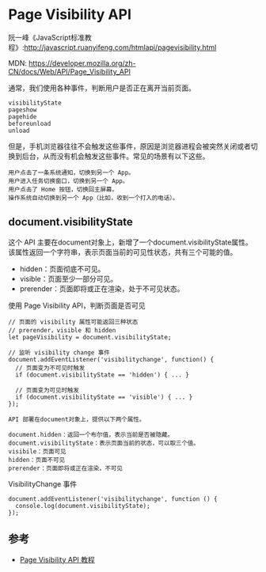 # Page Visibility API

阮一峰《JavaScript标准教程》:http://javascript.ruanyifeng.com/htmlapi/pagevisibility.html

MDN: https://developer.mozilla.org/zh-CN/docs/Web/API/Page_Visibility_API

通常，我们使用各种事件，判断用户是否正在离开当前页面。
```
visibilityState
pageshow
pagehide
beforeunload
unload
```
但是，手机浏览器往往不会触发这些事件，原因是浏览器进程会被突然关闭或者切换到后台，从而没有机会触发这些事件。常见的场景有以下这些。
```
用户点击了一条系统通知，切换到另一个 App。
用户进入任务切换窗口，切换到另一个 App。
用户点击了 Home 按钮，切换回主屏幕。
操作系统自动切换到另一个 App（比如，收到一个打入的电话）。
```

## document.visibilityState
这个 API 主要在document对象上，新增了一个document.visibilityState属性。该属性返回一个字符串，表示页面当前的可见性状态，共有三个可能的值。

- hidden：页面彻底不可见。
- visible：页面至少一部分可见。
- prerender：页面即将或正在渲染，处于不可见状态。

使用 Page Visibility API，判断页面是否可见
```
// 页面的 visibility 属性可能返回三种状态
// prerender，visible 和 hidden
let pageVisibility = document.visibilityState;

// 监听 visibility change 事件
document.addEventListener('visibilitychange', function() {
  // 页面变为不可见时触发
  if (document.visibilityState == 'hidden') { ... }

  // 页面变为可见时触发
  if (document.visibilityState == 'visible') { ... }
});

API 部署在document对象上，提供以下两个属性。

document.hidden：返回一个布尔值，表示当前是否被隐藏。
document.visibilityState：表示页面当前的状态，可以取三个值。
visibile：页面可见
hidden：页面不可见
prerender：页面即将或正在渲染，不可见
```

VisibilityChange 事件

```
document.addEventListener('visibilitychange', function () {
  console.log(document.visibilityState);
});
```

## 参考
- [Page Visibility API 教程](http://www.ruanyifeng.com/blog/2018/10/page_visibility_api.html)
